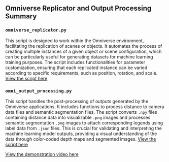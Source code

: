 ## Omniverse Replicator and Output Processing Summary

### `omniverse_replicator.py`
This script is designed to work within the Omniverse environment, facilitating the replication of scenes or objects. It automates the process of creating multiple instances of a given object or scene configuration, which can be particularly useful for generating datasets for machine learning training purposes. The script includes functionalities for parameter customization, ensuring that each replicated instance can be varied according to specific requirements, such as position, rotation, and scale.
[View the script here](https://github.com/JMTechArt/Pipeline-Examples/tree/main/Machine_Learning/omniverse_replicator.py)

### `omni_output_processing.py`
This script handles the post-processing of outputs generated by the Omniverse applications. It includes functions to process distance to camera data files and semantic segmentation files. The script converts `.npy` files containing distance data into visualizable `.png` images and processes semantic segmentation `.png` images to attach corresponding legends using label data from `.json` files. This is crucial for validating and interpreting the machine learning model outputs, providing a visual understanding of the data through color-coded depth maps and segmented images.
[View the script here](https://github.com/JMTechArt/Pipeline-Examples/tree/main/Machine_Learning/omni_output_processing.py)

[View the demonstration video here](https://vimeo.com/940406383?share=copy)

